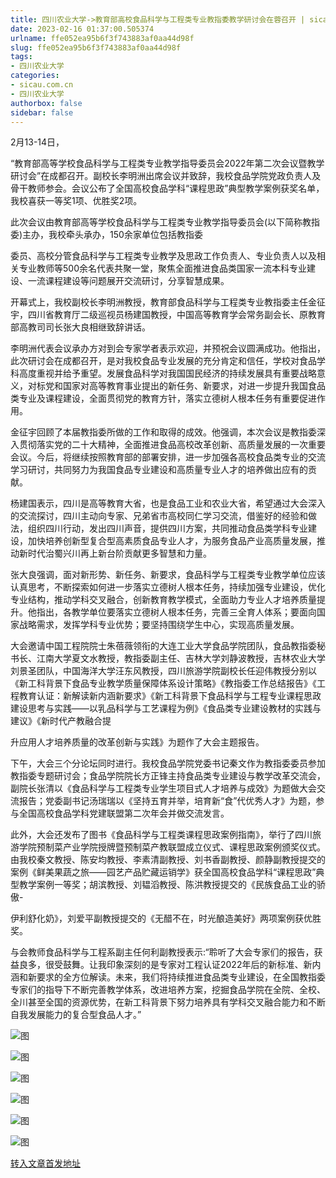 ```yaml
---
title: 四川农业大学->教育部高校食品科学与工程类专业教指委教学研讨会在蓉召开 | sicau.com.cn
date: 2023-02-16 01:37:00.505374
urlname: ffe052ea95b6f3f743883af0aa44d98f
slug: ffe052ea95b6f3f743883af0aa44d98f
tags: 
- 四川农业大学
categories:
- sicau.com.cn
- 四川农业大学
authorbox: false
sidebar: false
---
```

2月13-14日，

“教育部高等学校食品科学与工程类专业教学指导委员会2022年第二次会议暨教学研讨会”在成都召开。副校长李明洲出席会议并致辞，我校食品学院党政负责人及骨干教师参会。会议公布了全国高校食品学科“课程思政”典型教学案例获奖名单，我校喜获一等奖1项、优胜奖2项。

此次会议由教育部高等学校食品科学与工程类专业教学指导委员会(以下简称教指委)主办，我校牵头承办，150余家单位包括教指委
<!--more-->
委员、高校分管食品科学与工程类专业教学及思政工作负责人、专业负责人以及相关专业教师等500余名代表共聚一堂，聚焦全面推进食品类国家一流本科专业建设、一流课程建设等问题展开交流研讨，分享智慧成果。

开幕式上，我校副校长李明洲教授，教育部食品科学与工程类专业教指委主任金征宇，四川省教育厅二级巡视员杨建国教授，中国高等教育学会常务副会长、原教育部高教司司长张大良相继致辞讲话。

李明洲代表会议承办方对到会专家学者表示欢迎，并预祝会议圆满成功。他指出，此次研讨会在成都召开，是对我校食品专业发展的充分肯定和信任，学校对食品学科高度重视并给予重望。发展食品科学对我国国民经济的持续发展具有重要战略意义，对标党和国家对高等教育事业提出的新任务、新要求，对进一步提升我国食品类专业及课程建设，全面贯彻党的教育方针，落实立德树人根本任务有重要促进作用。

金征宇回顾了本届教指委所做的工作和取得的成效。他强调，本次会议是教指委深入贯彻落实党的二十大精神，全面推进食品高校改革创新、高质量发展的一次重要会议。今后，将继续按照教育部的部署安排，进一步加强各高校食品类专业的交流学习研讨，共同努力为我国食品专业建设和高质量专业人才的培养做出应有的贡献。

杨建国表示，四川是高等教育大省，也是食品工业和农业大省，希望通过大会深入的交流探讨，四川主动向专家、兄弟省市高校同仁学习交流，借鉴好的经验和做法，组织四川行动，发出四川声音，提供四川方案，共同推动食品类学科专业建设，加快培养创新型复合型高素质食品专业人才，为服务食品产业高质量发展，推动新时代治蜀兴川再上新台阶贡献更多智慧和力量。

张大良强调，面对新形势、新任务、新要求，食品科学与工程类专业教学单位应该认真思考，不断探索如何进一步落实立德树人根本任务，持续加强专业建设，优化专业结构，推动学科交叉融合，创新教育教学模式，全面助力专业人才培养质量提升。他指出，各教学单位要落实立德树人根本任务，完善三全育人体系；要面向国家战略需求，发挥学科专业优势；要坚持围绕学生中心，实现高质量发展。

大会邀请中国工程院院士朱蓓薇领衔的大连工业大学食品学院团队，食品教指委秘书长、江南大学夏文水教授，教指委副主任、吉林大学刘静波教授，吉林农业大学刘景圣团队，中国海洋大学汪东风教授，四川旅游学院副校长任迎伟教授分别以《新工科背景下食品专业教学质量保障体系设计策略》《教指委工作总结报告》《工程教育认证：新解读新内涵新要求》《新工科背景下食品科学与工程专业课程思政建设思考与实践——以乳品科学与工艺课程为例》《食品类专业建设教材的实践与建议》《新时代产教融合提

升应用人才培养质量的改革创新与实践》为题作了大会主题报告。

下午，大会三个分论坛同时进行。我校食品学院党委书记秦文作为教指委委员参加教指委专题研讨会；食品学院院长方正锋主持食品类专业建设与教学改革交流会，副院长张清以《食品科学与工程类专业学生项目式人才培养与成效》为题做大会交流报告；党委副书记汤瑞瑞以《坚持五育并举，培育新“食”代优秀人才》为题，参与全国高校食品学科党建联盟第二次年会并做交流发言。

此外，大会还发布了图书《食品科学与工程类课程思政案例指南》，举行了四川旅游学院预制菜产业学院授牌暨预制菜产教联盟成立仪式、课程思政案例颁奖仪式。由我校秦文教授、陈安均教授、李素清副教授、刘书香副教授、颜静副教授提交的案例《鲜美果蔬之旅——园艺产品贮藏运销学》获全国高校食品学科“课程思政”典型教学案例一等奖；胡滨教授、刘韫滔教授、陈洪教授提交的《民族食品工业的骄傲-

伊利舒化奶》，刘爱平副教授提交的《无醋不在，时光酿造美好》两项案例获优胜奖。

与会教师食品科学与工程系副主任何利副教授表示:“聆听了大会专家们的报告，获益良多，很受鼓舞。让我印象深刻的是专家对工程认证2022年后的新标准、新内涵和新要求的全方位解读。未来，我们将持续推进食品类专业建设，在全国教指委专家们的指导下不断完善教学体系，改进培养方案，挖掘食品学院在全院、全校、全川甚至全国的资源优势，在新工科背景下努力培养具有学科交叉融合能力和不断自我发展能力的复合型食品人才。”

![图](https://news.sicau.edu.cn/__local/0/8B/55/BD24A6481FF6CE9F31E980FB0E7_C85BE8C6_586E0.jpg)

![图](https://news.sicau.edu.cn/__local/2/1D/1A/EA2D7C006DEAEF0DA14EEE84EB4_0B61353B_4FEB2.jpg)

![图](https://news.sicau.edu.cn/__local/6/FD/87/3054F338FED44A4BCF27BBF2E10_CE357A8D_4F506.jpg)

![图](https://news.sicau.edu.cn/__local/D/08/F7/C0982463879EA25A800C6510C40_C02C80F5_5C960.jpg)

![图](https://news.sicau.edu.cn/__local/D/1D/02/C715A3812385D1993936D4234DC_9087FF34_51383.jpg)

![图](https://news.sicau.edu.cn/__local/4/68/BA/4616ED9E509C9A8579C1955EEB7_97059AA3_22D4A.jpg)

[转入文章首发地址](https://news.sicau.edu.cn/info/1078/71002.htm)
